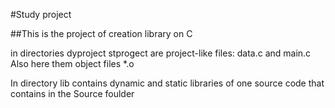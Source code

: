 #Study project

##This is the project of creation library on C 

in directories dyproject stprogect are project-like files: data.c and main.c
Also here them object files *.o


In directory lib contains dynamic and static libraries of one source code that contains in the Source foulder
